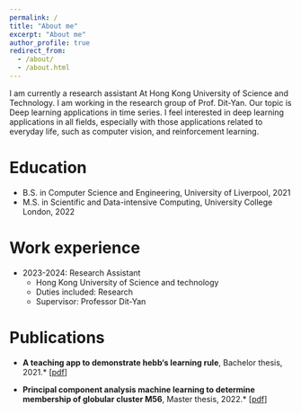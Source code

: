 ```yaml
---
permalink: /
title: "About me"
excerpt: "About me"
author_profile: true
redirect_from: 
  - /about/
  - /about.html
---
```


I am currently a research assistant At Hong Kong University of Science and Technology. I am working in the research group of Prof. Dit-Yan. Our topic is Deep learning applications in time series. I feel interested in deep learning applications in all fields, especially with those applications related to everyday life, such as computer vision, and reinforcement learning.  

Education
======
* B.S. in Computer Science and Engineering, University of Liverpool, 2021
* M.S. in Scientific and Data-intensive Computing, University College London, 2022


Work experience
======
* 2023-2024: Research Assistant
  * Hong Kong University of Science and technology 
  * Duties included: Research
  * Supervisor: Professor Dit-Yan

Publications
======

* **A teaching app to demonstrate hebb‘s learning rule**, Bachelor thesis, 2021.* [[pdf](https://github.com/jimmylihui/jimmylihui.github.io/blob/master/files/app%20to%20illustrate%20hebb%20rule.pdf)]

* **Principal component analysis machine learning to determine membership of globular cluster M56**, Master thesis, 2022.* [[pdf](https://github.com/jimmylihui/jimmylihui.github.io/blob/master/files/Principal%20component%20analysis%20machine%20learning%20to%20determine%20membership%20of%20globular%20cluster%20M56.pdf)]

